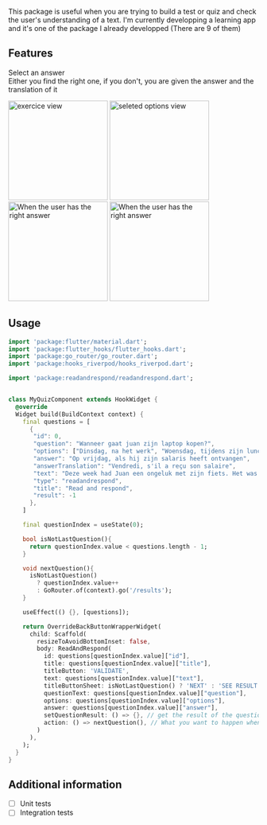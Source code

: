 <!--
This README describes the package. If you publish this package to pub.dev,
this README's contents appear on the landing page for your package.

For information about how to write a good package README, see the guide for
[writing package pages](https://dart.dev/guides/libraries/writing-package-pages).

For general information about developing packages, see the Dart guide for
[creating packages](https://dart.dev/guides/libraries/create-library-packages)
and the Flutter guide for
[developing packages and plugins](https://flutter.dev/developing-packages).
-->

This package is useful when you are trying to build a test or quiz and check the user's understanding of a text.
I'm currently developping a learning app and it's one of the package I already developped (There are 9 of them)


## Features
Select an answer  
Either you find the right one,  if you don't, you are given the answer and the translation of it

<img src="https://github.com/waymaiker/edtech_flutter_packages/blob/master/readandrespond/package%20description%20-%20%20view.png" alt="exercice view" width="200"/> <img src="https://github.com/waymaiker/edtech_flutter_packages/blob/master/readandrespond/package%20description%20-%20selected%20answer%20view.png" alt="seleted options view" width="200"/> <img src="https://github.com/waymaiker/edtech_flutter_packages/blob/master/readandrespond/package%20description%20-%20good%20answer%20view.png" alt="When the user has the right answer" width="200"/> <img src="https://github.com/waymaiker/edtech_flutter_packages/blob/master/readandrespond/package%20description%20-%20wrong%20answer%20view.png" alt="When the user has the right answer" width="200"/>


## Usage

```dart
import 'package:flutter/material.dart';
import 'package:flutter_hooks/flutter_hooks.dart';
import 'package:go_router/go_router.dart';
import 'package:hooks_riverpod/hooks_riverpod.dart';

import 'package:readandrespond/readandrespond.dart';


class MyQuizComponent extends HookWidget {
  @override
  Widget build(BuildContext context) {
    final questions = [
      {
       "id": 0,
       "question": "Wanneer gaat juan zijn laptop kopen?",
       "options": ["Dinsdag, na het werk", "Woensdag, tijdens zijn lunchpauze", "Op vrijdag, als hij zijn salaris heeft ontvangen"],
       "answer": "Op vrijdag, als hij zijn salaris heeft ontvangen",
       "answerTranslation": "Vendredi, s'il a reçu son salaire",
       "text": "Deze week had Juan een ongeluk met zijn fiets. Het was niets ernstigs, maar toen hij viel, brak zijn laptop. Hij ziet er tegenop om dinsdag na zijn werk een nieuwe te kopen. Na overleg met Javonte besluit hij hem vrijdag te kopen, als hij zijn loon krijgt.",
       "type": "readandrespond",
       "title": "Read and respond",
       "result": -1
      },
    ]

    final questionIndex = useState(0);

    bool isNotLastQuestion(){
      return questionIndex.value < questions.length - 1;
    }

    void nextQuestion(){
      isNotLastQuestion()
        ? questionIndex.value++
        : GoRouter.of(context).go('/results');
    }

    useEffect(() {}, [questions]);

    return OverrideBackButtonWrapperWidget(
      child: Scaffold(
        resizeToAvoidBottomInset: false,
        body: ReadAndRespond(
          id: questions[questionIndex.value]["id"],
          title: questions[questionIndex.value]["title"],
          titleButton: 'VALIDATE',
          text: questions[questionIndex.value]["text"],
          titleButtonSheet: isNotLastQuestion() ? 'NEXT' : 'SEE RESULT',
          questionText: questions[questionIndex.value]["question"],
          options: questions[questionIndex.value]["options"],
          answer: questions[questionIndex.value]["answer"],
          setQuestionResult: () => {}, // get the result of the question
          action: () => nextQuestion(), // What you want to happen when you click on the bottom sheet button
        )
      ),
    );
  }
}

```

## Additional information

- [ ] Unit tests
- [ ] Integration tests
